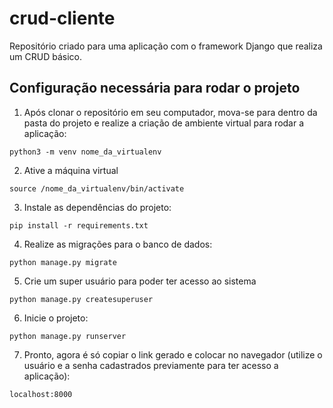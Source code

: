 # crud-cliente

Repositório criado para uma aplicação com o framework Django que realiza um CRUD básico. 

<h2> Configuração necessária para rodar o projeto</h2>

1. Após clonar o repositório em seu computador, mova-se para dentro da pasta do projeto e realize a criação de ambiente virtual para rodar a aplicação:
```
python3 -m venv nome_da_virtualenv
```

2. Ative a máquina virtual
```
source /nome_da_virtualenv/bin/activate 
```

3. Instale as dependências do projeto:

```
pip install -r requirements.txt
```

4. Realize as migrações para o banco de dados:
```
python manage.py migrate
```

5. Crie um super usuário para poder ter acesso ao sistema 
```
python manage.py createsuperuser
```

6. Inicie o projeto:
```
python manage.py runserver
```

7. Pronto, agora é só copiar o link gerado e colocar no navegador (utilize o usuário e a senha cadastrados previamente para ter acesso a aplicação):
```
localhost:8000
```


